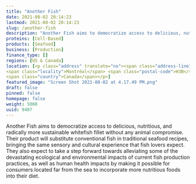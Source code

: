```yaml
---
title: "Another Fish"
date: 2021-08-02 20:14:23
lastmod: 2021-08-02 20:14:23
slug: /another-fish
description: "Another Fish aims to democratize access to delicious, nutritious, and radically more sustainable whitefish fillet without any animal compromise. Their product will substitute conventional fish in traditional seafood recipes, bringing the same sensory and cultural experience that fish lovers expect."
proteins: [Cell-Based]
products: [Seafood]
business: [Production]
finance_type: []
regions: [US & Canada]
location: [<p class="address" translate="no"><span class="address-line1">Boulevard Robert-Bourassa</span><br>
<span class="locality">Montréal</span> <span class="postal-code">H3B</span><br>
<span class="country">Canada</span></p>]
featured_image: "Screen Shot 2021-08-02 at 4.17.49 PM.png"
draft: false
pinned: false
homepage: false
weight: 5000
uuid: 9407
---
```

<p>Another Fish aims to democratize access to delicious, nutritious, and radically more sustainable whitefish fillet without any animal compromise. Their product will substitute conventional fish in traditional seafood recipes, bringing the same sensory and cultural experience that fish lovers expect. They also expect to take a step forward towards alleviating some of the devastating ecological and environmental impacts of current fish production practices, as well as human health impacts by making it possible for consumers located far from the sea to incorporate more nutritious foods into their diet.</p>
